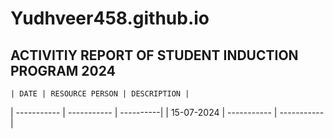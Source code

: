 # Yudhveer458.github.io
## ACTIVITIY REPORT OF STUDENT INDUCTION PROGRAM 2024
	| DATE | RESOURCE PERSON | DESCRIPTION |
| ----------- | ----------- | ----------| 
| 15-07-2024 | ----------- | ----------- |

